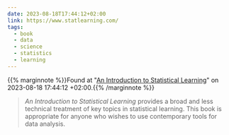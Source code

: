 ```yaml
---
date: 2023-08-18T17:44:12+02:00
link: https://www.statlearning.com/
tags:
  - book
  - data
  - science
  - statistics
  - learning
---
```

{{% marginnote %}}Found at "[An Introduction to Statistical Learning](https://web.archive.org/web/20230818174412/https://www.statlearning.com/)" on 2023-08-18 17:44:12 +02:00.{{% /marginnote %}}

> _An Introduction to Statistical Learning_ provides a broad and less technical treatment of key topics in statistical learning. This book is appropriate for anyone who wishes to use contemporary tools for data analysis.